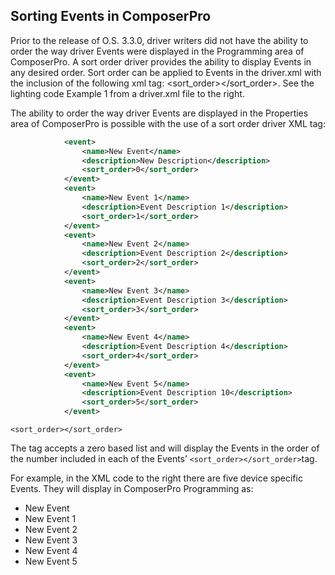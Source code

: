 
## Sorting Events in ComposerPro

Prior to the release of O.S. 3.3.0, driver writers did not have the ability to order the way driver Events were displayed in the Programming area of ComposerPro. A sort order driver provides the ability to display Events in any desired order. Sort order can be applied to Events in the driver.xml with the inclusion of the following xml tag: \<sort\_order\>\</sort\_order\>. See the lighting code Example 1 from a driver.xml file to the right.

The ability to order the way driver Events are displayed in the Properties area of ComposerPro is possible with the use of a sort order driver XML tag:

```xml
            <event>
                <name>New Event</name>
                <description>New Description</description>
                <sort_order>0</sort_order>
            </event>
            <event>
                <name>New Event 1</name>  
                <description>Event Description 1</description>
                <sort_order>1</sort_order>
            </event>
            <event>
                <name>New Event 2</name>
                <description>Event Description 2</description>
                <sort_order>2</sort_order>
            </event>
            <event>
                <name>New Event 3</name>
                <description>Event Description 3</description>
                <sort_order>3</sort_order>
            </event>
            <event>
                <name>New Event 4</name>
                <description>Event Description 4</description>
                <sort_order>4</sort_order>
            </event>
            <event>
                <name>New Event 5</name>
                <description>Event Description 10</description>
                <sort_order>5</sort_order>
            </event>
```

`<sort_order></sort_order>` 

The tag accepts a zero based list and will display the Events in the order of the number included in each of the Events’ `<sort_order></sort_order>`tag.

For example, in the XML code to the right there are five device specific Events. They will display in ComposerPro Programming as:

- New Event
- New Event 1
- New Event 2
- New Event 3
- New Event 4
- New Event 5
